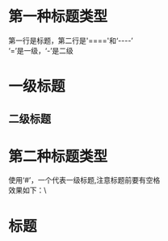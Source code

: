第一种标题类型
===

第一行是标题，第二行是'===='和‘----’\
‘=’是一级，‘-’是二级


一级标题
===
二级标题
---

第二种标题类型
===
使用‘#’，一个代表一级标题,注意标题前要有空格\
效果如下：\
# 标题
